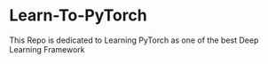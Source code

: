 # Learn-To-PyTorch
This Repo is dedicated to Learning PyTorch as one of the best Deep Learning Framework

<!--
123456789101112345678
1234567891011121314151617
1234
-->
